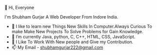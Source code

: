  👋 Hi, Everyone

 I'm Shubham Gurjar A Web Developer From
 Indore India.
- 👀 I like to learn new Things New Skills In Computer.Always Curious To make Make New Projects To Solve Problems for Gain Knowledge.
- 🌱 I’m currently Java, python, C, C++, HTML, CSS, JavaScript.
- 💞️ I Like To Work With New people and Give my Contribution.
- 📫 My Email - shubhamgurjar222@gmail.com

<!---
Shubham2303199723/Shubham2303199723 is a ✨ special ✨ repository because its `README.md` (this file) appears on your GitHub profile.
You can click the Preview link to take a look at your changes.
--->
